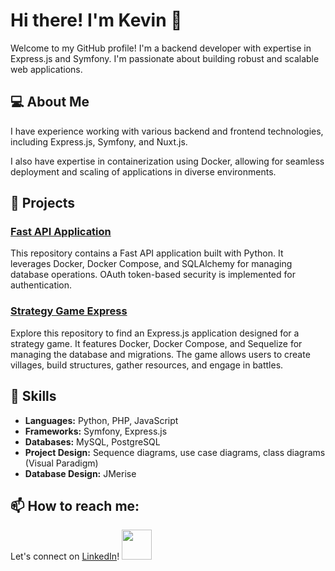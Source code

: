 # Hi there! I'm Kevin 👋

Welcome to my GitHub profile! I'm a backend developer with expertise in Express.js and Symfony. I'm passionate about building robust and scalable web applications.

## 💻 About Me

I have experience working with various backend and frontend technologies, including Express.js, Symfony, and Nuxt.js. 

I also have expertise in containerization using Docker, allowing for seamless deployment and scaling of applications in diverse environments.

## 📂 Projects

### [Fast API Application](#)
This repository contains a Fast API application built with Python. It leverages Docker, Docker Compose, and SQLAlchemy for managing database operations. OAuth token-based security is implemented for authentication.

### [Strategy Game Express](#)
Explore this repository to find an Express.js application designed for a strategy game. It features Docker, Docker Compose, and Sequelize for managing the database and migrations. The game allows users to create villages, build structures, gather resources, and engage in battles.

## :book: Skills

- **Languages:** Python, PHP, JavaScript
- **Frameworks:** Symfony, Express.js
- **Databases:** MySQL, PostgreSQL
- **Project Design:** Sequence diagrams, use case diagrams, class diagrams (Visual Paradigm)
- **Database Design:** JMerise

##  📫 How to reach me:

Let's connect on [LinkedIn](https://www.linkedin.com/in/your-profile/)! <img src="./icons/VisualStudio-Dark.svg" width="48"> 


<!--
**khersinpro/khersinpro** is a ✨ _special_ ✨ repository because its `README.md` (this file) appears on your GitHub profile.

Here are some ideas to get you started:

- 🔭 I’m currently working on ...
- 🌱 I’m currently learning ...
- 👯 I’m looking to collaborate on ...
- 🤔 I’m looking for help with ...
- 💬 Ask me about ...
- 📫 How to reach me: ...
- 😄 Pronouns: ...
- ⚡ Fun fact: ...
-->
